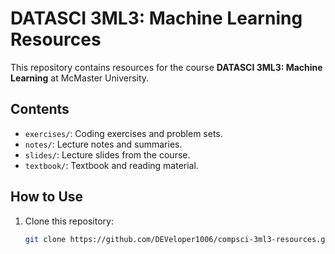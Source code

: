# DATASCI 3ML3: Machine Learning Resources
This repository contains resources for the course **DATASCI 3ML3: Machine Learning** at McMaster University.

## Contents
- `exercises/`: Coding exercises and problem sets.
- `notes/`: Lecture notes and summaries.
- `slides/`: Lecture slides from the course.
- `textbook/`: Textbook and reading material.

## How to Use
1. Clone this repository:
   ```bash
   git clone https://github.com/DEVeloper1006/compsci-3ml3-resources.git

